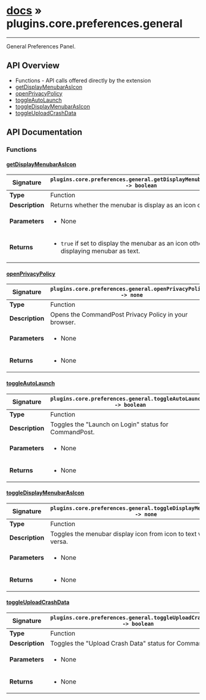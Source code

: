 # [docs](index.md) » plugins.core.preferences.general
---

General Preferences Panel.

## API Overview
* Functions - API calls offered directly by the extension
 * [getDisplayMenubarAsIcon](#getdisplaymenubarasicon)
 * [openPrivacyPolicy](#openprivacypolicy)
 * [toggleAutoLaunch](#toggleautolaunch)
 * [toggleDisplayMenubarAsIcon](#toggledisplaymenubarasicon)
 * [toggleUploadCrashData](#toggleuploadcrashdata)

## API Documentation

### Functions

#### [getDisplayMenubarAsIcon](#getdisplaymenubarasicon)
| <span style="text-align: left;">**Signature**</span> | <span style="text-align: left;">`plugins.core.preferences.general.getDisplayMenubarAsIcon() -> boolean` </span>                                                |
| -----------------------------------------------------|---------------------------------------------------------------------------------------------------------|
| **Type**                                             | Function                                                                                         |
| **Description**                                      | Returns whether the menubar is display as an icon or not.                                                                                         |
| **Parameters**                                       | <ul><li>None</li></ul> |
| **Returns**                                          | <ul><li>`true` if set to display the menubar as an icon other `false` if displaying menubar as text.</li></ul>          |

#### [openPrivacyPolicy](#openprivacypolicy)
| <span style="text-align: left;">**Signature**</span> | <span style="text-align: left;">`plugins.core.preferences.general.openPrivacyPolicy() -> none` </span>                                                |
| -----------------------------------------------------|---------------------------------------------------------------------------------------------------------|
| **Type**                                             | Function                                                                                         |
| **Description**                                      | Opens the CommandPost Privacy Policy in your browser.                                                                                         |
| **Parameters**                                       | <ul><li>None</li></ul> |
| **Returns**                                          | <ul><li>None</li></ul>          |

#### [toggleAutoLaunch](#toggleautolaunch)
| <span style="text-align: left;">**Signature**</span> | <span style="text-align: left;">`plugins.core.preferences.general.toggleAutoLaunch() -> boolean` </span>                                                |
| -----------------------------------------------------|---------------------------------------------------------------------------------------------------------|
| **Type**                                             | Function                                                                                         |
| **Description**                                      | Toggles the "Launch on Login" status for CommandPost.                                                                                         |
| **Parameters**                                       | <ul><li>None</li></ul> |
| **Returns**                                          | <ul><li>None</li></ul>          |

#### [toggleDisplayMenubarAsIcon](#toggledisplaymenubarasicon)
| <span style="text-align: left;">**Signature**</span> | <span style="text-align: left;">`plugins.core.preferences.general.toggleDisplayMenubarAsIcon() -> none` </span>                                                |
| -----------------------------------------------------|---------------------------------------------------------------------------------------------------------|
| **Type**                                             | Function                                                                                         |
| **Description**                                      | Toggles the menubar display icon from icon to text value and vice versa.                                                                                         |
| **Parameters**                                       | <ul><li>None</li></ul> |
| **Returns**                                          | <ul><li>None</li></ul>          |

#### [toggleUploadCrashData](#toggleuploadcrashdata)
| <span style="text-align: left;">**Signature**</span> | <span style="text-align: left;">`plugins.core.preferences.general.toggleUploadCrashData() -> boolean` </span>                                                |
| -----------------------------------------------------|---------------------------------------------------------------------------------------------------------|
| **Type**                                             | Function                                                                                         |
| **Description**                                      | Toggles the "Upload Crash Data" status for CommandPost.                                                                                         |
| **Parameters**                                       | <ul><li>None</li></ul> |
| **Returns**                                          | <ul><li>None</li></ul>          |

